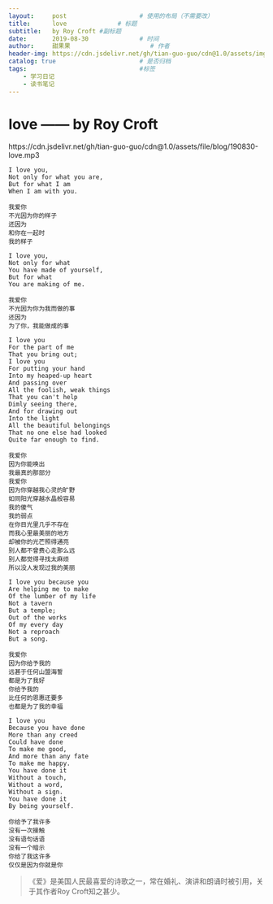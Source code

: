 ```yaml
---
layout:     post                    # 使用的布局（不需要改）
title:      love              # 标题 
subtitle:   by Roy Croft #副标题
date:       2019-08-30              # 时间
author:     甜果果                      # 作者
header-img: https://cdn.jsdelivr.net/gh/tian-guo-guo/cdn@1.0/assets/img/post-bg-swift2.jpg    #这篇文章标题背景图片
catalog: true                       # 是否归档
tags:                               #标签
    - 学习日记
    - 读书笔记
---
```


# love —— by Roy Croft

<p>https://cdn.jsdelivr.net/gh/tian-guo-guo/cdn@1.0/assets/file/blog/190830-love.mp3</p>

```
I love you,
Not only for what you are,
But for what I am
When I am with you.
```

```
我爱你
不光因为你的样子
还因为
和你在一起时
我的样子
```

```
I love you,
Not only for what
You have made of yourself,
But for what
You are making of me.
```

```
我爱你
不光因为你为我而做的事
还因为
为了你，我能做成的事
```

```
I love you
For the part of me
That you bring out;
I love you
For putting your hand
Into my heaped-up heart
And passing over
All the foolish, weak things
That you can't help
Dimly seeing there,
And for drawing out
Into the light
All the beautiful belongings
That no one else had looked
Quite far enough to find.
```

```
我爱你
因为你能唤出
我最真的那部分
我爱你
因为你穿越我心灵的旷野
如同阳光穿越水晶般容易
我的傻气
我的弱点
在你目光里几乎不存在
而我心里最美丽的地方
却被你的光芒照得通亮
别人都不曾费心走那么远
别人都觉得寻找太麻烦
所以没人发现过我的美丽
```

```
I love you because you
Are helping me to make
Of the lumber of my life
Not a tavern
But a temple;
Out of the works
Of my every day
Not a reproach
But a song.
```

```
我爱你
因为你给予我的
远甚于任何山盟海誓
都是为了我好
你给予我的
比任何的恩惠还要多
也都是为了我的幸福
```

```
I love you
Because you have done
More than any creed
Could have done
To make me good,
And more than any fate
To make me happy.
You have done it
Without a touch,
Without a word,
Without a sign.
You have done it
By being yourself.
```

```
你给予了我许多
没有一次接触
没有语句话语
没有一个暗示
你给了我这许多
仅仅是因为你就是你
```

>《爱》是美国人民最喜爱的诗歌之一，常在婚礼、演讲和朗诵时被引用，关于其作者Roy Croft知之甚少。